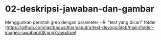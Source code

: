 # 02-deskripsi-jawaban-dan-gambar
Menggunkan perintah grep dengan parameter -iRl "text yang dicari" folder
(https://github.com/igstbagusdharmaputra/test-devops/blob/main/folder-images-jawaban/08.png?raw=true)
